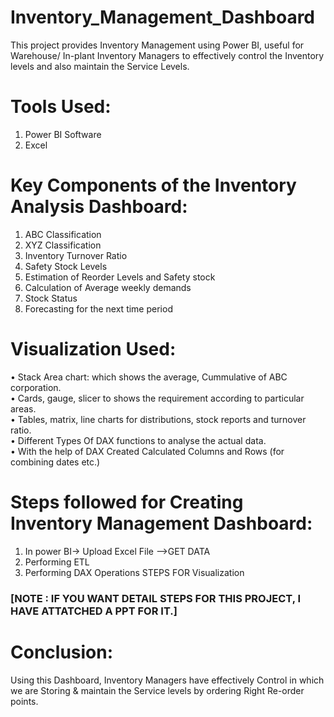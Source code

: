 # Inventory_Management_Dashboard
This project provides Inventory Management using Power BI, useful for Warehouse/ In-plant Inventory Managers to effectively control the Inventory levels and also maintain the Service Levels.

# Tools Used:
1. Power BI Software
2. Excel

# Key Components of the Inventory Analysis Dashboard:
1. ABC Classification
2. XYZ Classification
3. Inventory Turnover Ratio
4. Safety Stock Levels
5. Estimation of Reorder Levels and Safety stock
6. Calculation of Average weekly demands
7. Stock Status
8. Forecasting for the next time period

# Visualization Used:
• Stack Area chart: which shows the average, Cummulative of ABC corporation.<br>
• Cards, gauge, slicer to shows the requirement according to particular areas.<br>
• Tables, matrix, line charts for distributions, stock reports and turnover ratio.<br>
• Different Types Of DAX functions to analyse the actual data.<br>
• With the help of DAX Created Calculated Columns and Rows (for combining dates etc.)

# Steps followed for Creating Inventory Management Dashboard:
1. In power BI-> Upload Excel File -->GET DATA
2. Performing ETL
3. Performing DAX Operations STEPS FOR Visualization
### [NOTE : IF YOU WANT DETAIL STEPS FOR THIS PROJECT, I HAVE ATTATCHED A PPT FOR IT.]

# Conclusion:
Using this Dashboard, Inventory Managers have effectively Control in which we are Storing & maintain the Service levels by ordering Right Re-order points.
